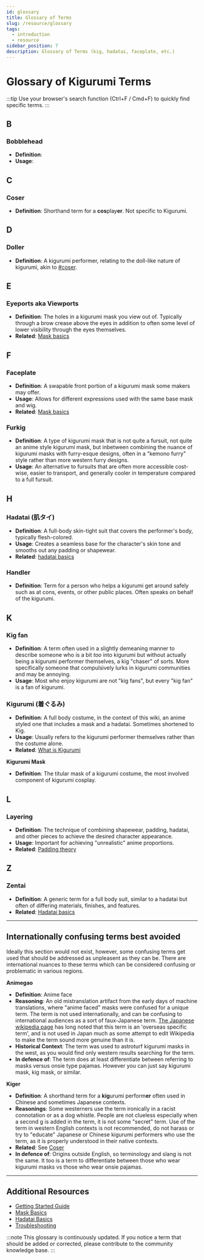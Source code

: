 ```yaml
---
id: glossary
title: Glossary of Terms
slug: /resource/glossary
tags:
  - introduction
  - resource
sidebar_position: 7
description: Glossary of Terms (kig, hadatai, faceplate, etc.)
---
```


# Glossary of Kigurumi Terms

:::tip
Use your browser's search function (Ctrl+F / Cmd+F) to quickly find specific terms.
:::

## B

### **Bobblehead**
- **Definition**: 
- **Usage**: 

## C

### **Coser**
- **Definition**: Shorthand term for a **cos**play**er**. Not specific to Kigurumi.

## D

### **Doller**
- **Definition**: A kigurumi performer, relating to the doll-like nature of kigurumi, akin to [#coser](#coser).

## E

### **Eyeports** aka **Viewports**
- **Definition**: The holes in a kigurumi mask you view out of. Typically through a brow crease above the eyes in addition to often some level of lower visibility through the eyes themselves.
- **Related**: [Mask basics](./mask-basics.md)

## F

### **Faceplate**
- **Definition**: A swapable front portion of a kigurumi mask some makers may offer.
- **Usage**: Allows for different expressions used with the same base mask and wig.
- **Related**: [Mask basics](./mask-basics.md)

### **Furkig**
- **Definition**: A type of kigurumi mask that is not quite a fursuit, not quite an anime style kigurumi mask, but inbetween combining the nuance of kigurumi masks with furry-esque designs, often in a "kemono furry" style rather than more western furry designs.
- **Usage**: An alternative to fursuits that are often more accessible cost-wise, easier to transport, and generally cooler in temperature compared to a full fursuit.

## H

### **Hadatai** (肌タイ)
- **Definition**: A full-body skin-tight suit that covers the performer's body, typically flesh-colored.
- **Usage**: Creates a seamless base for the character's skin tone and smooths out any padding or shapewear.
- **Related**: [hadatai basics](./hadatai-basics.md)

### **Handler**
- **Definition**: Term for a person who helps a kigurumi get around safely such as at cons, events, or other public places. Often speaks on behalf of the kigurumi.

## K

### **Kig fan**
- **Definition**: A term often used in a slightly demeaning manner to describe someone who is a bit *too* into kigurumi but without actually being a kigurumi performer themselves, a kig "chaser" of sorts. More specifically someone that compulsively lurks in kigurumi communities and may be annoying.
- **Usage**: Most who enjoy kigurumi are not "kig fans", but every "kig fan" is a fan of kigurumi.

### **Kigurumi** (着ぐるみ)
- **Definition**: A full body costume, in the context of this wiki, an anime styled one that includes a mask and a hadatai. Sometimes shortened to Kig.
- **Usage**: Usually refers to the kigurumi performer themselves rather than the costume alone.
- **Related**: [What is Kigurumi](./what-is-kigurumi.md)

 **Kigurumi Mask**
- **Definition**: The titular mask of a kigurumi costume, the most involved component of kigurumi cosplay. 


## L

### **Layering**
- **Definition**: The technique of combining shapewear, padding, hadatai, and other pieces to achieve the desired character appearance.
- **Usage**: Important for achieving "unrealistic" anime proportions.
- **Related**: [Padding theory](./padding-theory.md)

## Z

### **Zentai**
- **Definition**: A generic term for a full body suit, similar to a hadatai but often of differing materials, finishes, and features.
- **Related**: [Hadatai basics](./hadatai-basics.md)


---

## Internationally confusing terms best avoided

Ideally this section would not exist, however, some confusing terms get used that should be addressed as unpleasent as they can be. There are international nuances to these terms which can be considered confusing or problematic in various regions.

**Animegao**
- **Definition**: Anime face
- **Reasoning**: An old mistranslation artifact from the early days of machine translations, where "anime faced" masks were confused for a unique term. The term is not used internationally, and can be confusing to international audiences as a sort of faux-Japanese term. [The Japanese wikipedia page](https://ja.wikipedia.org/wiki/%E7%BE%8E%E5%B0%91%E5%A5%B3%E7%9D%80%E3%81%90%E3%82%8B%E3%81%BF) has long noted that this term is an 'overseas specific term', and is not used in Japan much as some attempt to edit Wikipedia to make the term sound more genuine than it is.
- **Historical Context**: The term was used to astroturf kigurumi masks in the west, as you would find only western results searching for the term. 
- **In defence of**: The term does at least differentiate between referring to masks versus onsie type pajamas. However you can just say kigurumi mask, kig mask, or similar.

**Kiger**
- **Definition**: A shorthand term for a **kig**urumi perform**er** often used in Chinese and sometimes Japanese contexts.
- **Reasonings**: Some westerners use the term ironically in a racist connotation or as a dog whistle. People are not clueless especially when a second g is added in the term, it is not some "secret" term.
Use of the term in western English contexts is not recommended, do not harass or try to "educate" Japanese or Chinese kigurumi performers who use the term, as it is properly understood in their native contexts.
- **Related**: See [Coser](#coser)
- **In defence of**: Origins outside English, so terminology and slang is not the same. It too is a term to differentiate between those who wear kigurumi masks vs those who wear onsie pajamas.

---

## Additional Resources

- [Getting Started Guide](./get-started.md)
- [Mask Basics](./mask-basics.md)
- [Hadatai Basics](./hadatai-basics.md)
- [Troubleshooting](./kigurumi-troubleshooting.md)

:::note
This glossary is continuously updated. If you notice a term that should be added or corrected, please contribute to the community knowledge base.
:::
